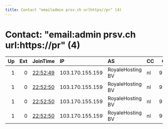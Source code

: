 ```yaml
---
title: Contact "emailadmin prsv.ch urlhttps//pr" (4)
---
```


# Contact: "email:admin prsv.ch url:https://pr" (4)

|   Up |   Ext | JoinTime                                                                                              | IP              | AS               | CC   |   ORp |   Dirp | OS    | Version   | Nickname   |   eFamMembers |
|-----:|------:|:------------------------------------------------------------------------------------------------------|:----------------|:-----------------|:-----|------:|-------:|:------|:----------|:-----------|--------------:|
|    1 |     0 | [22:52:49](https://nusenu.github.io/OrNetStats/w/relay/7DDE3688DAC4E1B39CB88CE2EECABEE1F785A22D.html) | 103.170.155.159 | RoyaleHosting BV | nl   |  9300 |      0 | Linux | 0.4.7.13  | prsv       |            82 |
|    1 |     0 | [22:52:50](https://nusenu.github.io/OrNetStats/w/relay/390D3B2B2D56B897A2F6AD164772113929B415F8.html) | 103.170.155.159 | RoyaleHosting BV | nl   |  9100 |      0 | Linux | 0.4.7.13  | prsv       |            82 |
|    1 |     0 | [22:52:50](https://nusenu.github.io/OrNetStats/w/relay/40126195A6AD9B875757C48D4AFA6D8947307B45.html) | 103.170.155.159 | RoyaleHosting BV | nl   |  9200 |      0 | Linux | 0.4.7.13  | prsv       |            82 |
|    1 |     0 | [22:52:50](https://nusenu.github.io/OrNetStats/w/relay/9A6943A2F6426F575723EBFB2B8F1525BF11A184.html) | 103.170.155.159 | RoyaleHosting BV | nl   |  9000 |      0 | Linux | 0.4.7.13  | prsv       |            82 |
